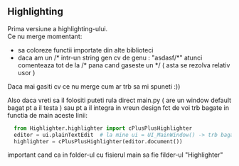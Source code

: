 ## Highlighting 

Prima versiune a highlighting-ului.  
Ce nu merge momentant:  
<ul>
    <li> sa coloreze functii importate din alte biblioteci</li>   
    <li>daca am un /* intr-un string gen cv de genu : "asdasf/*" atunci comenteaza tot de la /* pana cand gaseste un */ ( asta se rezolva relativ usor ) </li>
</ul>
        Daca mai gasiti cv ce nu merge cum ar trb sa mi spuneti :))   

Also daca vreti sa il folositi puteti rula direct main.py ( are un window default bagat pt a il testa ) sau pt a il integra in vreun design fct de voi trb bagate in functia de main aceste linii:

```python                     
  from Highlighter.highlighter import cPlusPlusHighlighter     
  editor = ui.plainTextEdit  # la mine ui = UI_MainWindow() -> trb bagat in loc de ui ce nume aveti pt structura aia ( default de la qt designer este ui )      
  highlighter = cPlusPlusHighlighter(editor.document())
```
important cand ca in folder-ul cu fisierul main sa fie filder-ul "Highlighter"


      
      
      
